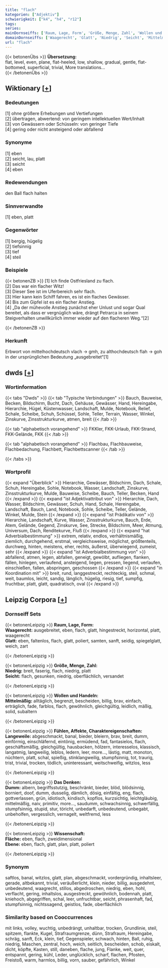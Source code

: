 ```yaml
---
title: "flach"
kategorien: ["Adjektiv"]
schwierigkeit: ["k4", "h4", "r12"]
tags:
series:
mainDornseiffs: ['Raum, Lage, Form', 'Größe, Menge, Zahl', 'Wollen und Handeln', 'Fühlen, Affekte, Charaktereigenschaften', 'Das Denken', 'Wissenschaft']
domainDornseiffs: ['Waagerecht', 'Glatt', 'Niedrig', 'Seicht', 'Mittelmäßig', 'Langeweile', 'Dumm', 'Fläche', 'Ebene']
url: "flach"
---
```


{{< betonenÜbs >}}
**Übersetzung:**  
flat, level, even, plane, flat-heeled, low, shallow, gradual, gentle, flat-bottomed, superficial, trivial, More translations...  
{{< /betonenÜbs >}}

## Wiktionary [[+](https://de.wiktionary.org/wiki/flach)]

### Bedeutungen
[1] ohne größere Erhebungen und Vertiefungen  
[2] übertragen, abwertend: von geringem intellektuellen Wert/Inhalt  
[3] von Gewässern oder Schüsseln: von geringer Tiefe  
[4] gering oder nicht ansteigend oder abfallend  

### Synonyme
[1] eben  
[2] seicht, lau, platt  
[3] seicht  
[4] eben  

### Redewendungen
den Ball flach halten  

### Sinnverwandte
[1] eben, platt  

### Gegenwörter
[1] bergig, hügelig  
[2] tiefsinnig  
[3] tief  
[4] steil  

### Beispiele
{{< betonenZB >}}
[1] Ich finde Ostfriesland zu flach.  
[2] Das war ein flacher Witz!  
[3] Dieser See ist im Uferbereich sehr flach.  
[3] Hier kann kein Schiff fahren, es ist ein flaches Gewässer.  
[4] Bis zum Gipfel ist es ein flacher Anstieg.  
[4] „Da der mühevolle Anstieg zunächst eher Unlust und sogar Qual bereitet, als dass er vergnüglich wäre, drängt Petrarca in seinem Steigverhalten unwillkürlich immer wieder auf den flacheren Weg.“[2]  

{{< /betonenZB >}}
### Herkunft
Erbwort von mittelhochdeutsch vlach → gmh, zu althochdeutsch flah → goh in der ursprünglichen Bedeutung „ausgebreitet“[1]  



## dwds [[+](https://www.dwds.de/wb/flach)]

### Wortinformation
{{< tabs "Dwds" >}}
{{< tab "Typische Verbindungen" >}}
Bauch, Bauweise, Becken, Bildschirm, Bucht, Dach, Gehäuse, Gewässer, Hand, Hereingabe, Hierarchie, Hügel, Küstenwasser, Landschaft, Mulde, Notebook, Relief, Schale, Scheibe, Schuh, Schüssel, Sohle, Teller, Terrain, Wasser, Winkel, Zinskurve, Zinsstrukturkurve, atmen, breit
{{< /tab >}}

{{< tab "alphabetisch vorangehend" >}}
FKKler, FKK-Urlaub, FKK-Strand, FKK-Gelände, FKK
{{< /tab >}}

{{< tab "alphabetisch vorangehend" >}}
Flachbau, Flachbauweise, Flachbedachung, Flachbett, Flachbettscanner
{{< /tab >}}

{{< /tabs >}}

### Wortprofil
{{< expand "Überblick" >}} Hierarchie, Gewässer, Bildschirm, Dach, Schale, Schuh, Hereingabe, Sohle, Notebook, Wasser, Landschaft, Zinskurve, Zinsstrukturkurve, Mulde, Bauweise, Scheibe, Bauch, Teller, Becken, Hand {{< /expand >}}
{{< expand "ist Adjektivattribut von" >}} Hierarchie, Dach, Wasser, Bildschirm, Gewässer, Schuh, Hand, Schale, Hereingabe, Landschaft, Bauch, Land, Notebook, Sohle, Scheibe, Teller, Gelände, Winkel, Mulde, Stein {{< /expand >}}
{{< expand "ist Prädikativ von" >}} Hierarchie, Landschaft, Kurve, Wasser, Zinsstrukturkurve, Bauch, Erde, Atem, Gelände, Gegend, Zinskurve, See, Strecke, Bildschirm, Meer, Atmung, Universum, Dach, Renditekurve, Fluß {{< /expand >}}
{{< expand "hat Adverbialbestimmung" >}} extrem, relativ, endlos, verhältnismäßig, ziemlich, durchgehend, erstmal, vergleichsweise, möglichst, größtenteils, durchweg, hinten, meistens, eher, rechts, äußerst, überwiegend, zumeist, sehr {{< /expand >}}
{{< expand "ist Adverbialbestimmung von" >}} abfallend, atmen, legen, abfallen, geneigt, gewölbt, aufliegen, flanken, fällen, hinlegen, verlaufend, ansteigend, liegen, pressen, liegend, verlaufen, einschießen, fallen, abspringen, geschossen {{< /expand >}}
{{< expand "in Koordination mit" >}} breit, rund, langgestreckt, rechteckig, steil, schmal, weit, baumlos, leicht, sandig, länglich, hügelig, riesig, tief, sumpfig, fruchtbar, platt, glatt, quadratisch, oval {{< /expand >}}

## Leipzig Corpora [[+](https://corpora.uni-leipzig.de/en/res?word=flach&corpusId=deu_newscrawl-public_2018)]

### Dornseiff Sets
{{< betonenLeipzig >}}
**Raum, Lage, Form:**  
**Waagerecht:** ausgebreitet, eben, flach, glatt, hingestreckt, horizontal, platt, waagerecht  
**Glatt:** eben, faltenlos, flach, glatt, poliert, samten, sanft, seidig, spiegelglatt, weich, zart  

{{< /betonenLeipzig >}}


{{< betonenLeipzig >}}
**Größe, Menge, Zahl:**  
**Niedrig:** breit, faserig, flach, niedrig, platt  
**Seicht:** flach, gesunken, niedrig, oberflächlich, versandet  

{{< /betonenLeipzig >}}


{{< betonenLeipzig >}}
**Wollen und Handeln:**  
**Mittelmäßig:** alltäglich, begrenzt, bescheiden, billig, brav, einfach, erträglich, fade, farblos, flach, gewöhnlich, gleichgültig, leidlich, mäßig, solid, subaltern  

{{< /betonenLeipzig >}}


{{< betonenLeipzig >}}
**Fühlen, Affekte, Charaktereigenschaften:**  
**Langeweile:** abgeschmackt, banal, bieder, bleiern, brav, breit, dumm, einförmig, einschläfernd, eintönig, ermüdend, fad, fantasielos, flach, geschäftsmäßig, gleichgültig, hausbacken, hölzern, interesselos, klassisch, langatmig, langweilig, leblos, ledern, leer, more..., lästig, matt, monoton, nüchtern, platt, schal, spießig, stinklangweilig, stumpfsinnig, tot, traurig, trist, trivial, trocken, tödlich, uninteressant, weitschweifig, witzlos, less  

{{< /betonenLeipzig >}}


{{< betonenLeipzig >}}
**Das Denken:**  
**Dumm:** albern, begriffsstutzig, beschränkt, bieder, blöd, blödsinnig, borniert, doof, dumm, dusselig, dämlich, dösig, einfältig, eng, flach, gottverlassen, grün, idiotisch, kindisch, kopflos, kurzsichtig, leichtgläubig, mittelmäßig, naiv, primitiv, more..., saudumm, schwachsinnig, schwerfällig, stumpfsinnig, stupid, stur, töricht, unbedarft, unbedeutend, unbegabt, unbeholfen, vergesslich, vernagelt, weltfremd, less  

{{< /betonenLeipzig >}}


{{< betonenLeipzig >}}
**Wissenschaft:**  
**Fläche:** eben, flach, zweidimensional  
**Ebene:** eben, flach, glatt, plan, platt, poliert  

{{< /betonenLeipzig >}}

### Synonym
saftlos, banal, witzlos, glatt, plan, abgeschmackt, vordergründig, inhaltsleer, gerade, altbekannt, trivial, veräußerlicht, klein, nieder, billig, ausgedehnt, unbedeutend, waagrecht, stillos, abgedroschen, niedrig, eben, hohl, verflacht, gering, inhaltslos, ausgestreckt, gewöhnlich, bodennah, platt, kniehoch, abgegriffen, schal, leer, unfruchtbar, seicht, phrasenhaft, fad, stumpfsinnig, nichtssagend, geistlos, fade, oberflächlich


### Similarity based on Cooccurrences
mit links, volley, wuchtig, unbedrängt, unhaltbar, trocken, Grundlinie, steil, spitzem, flankte, Kugel, Strafraumgrenze, dünn, Strafraum, Hereingabe, schräg, sanft, Eck, klein, tief, Gegenspieler, schwach, hinten, Ball, ruhig, niedrig, Maschen, zentral, hoch, weich, seitlich, bescheiden, schob, eiskalt, dicht, köpfte, Kasten, still, daneben, flache, jung, Flanke, weit, quer, entspannt, gering, kühl, Leder, unglücklich, scharf, flachen, Pfosten, Freistoß, warm, harmlos, billig, vorn, sauber, gefährlich, Winkel

